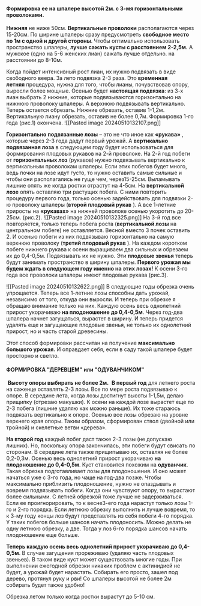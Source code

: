 #### Формировка ее **на шпалере** высотой 2м. с 3-мя горизонтальными проволоками.
**Нижняя** не ниже 50см. **Вертикальные проволоки** располагаются через 15-20см. По ширине шпалеры сразу предусмотреть **свободное место по 1м с одной и другой стороны**. 
Чтобы оптимально использовать пространство шпалеры, **лучше сажать кусты с расстоянием 2-2,5м.** А мужское (одно на 5-6 женских лиан) сажать лучше отдельно. на расстоянии до 8-10м. 

Когда пойдет интенсивный рост лиан, их нужно подвязать в виде свободного веера. За лето подвязка 2-3 раза. Это **временная летняя** процедура, нужна для того, чтобы лианы, почувствовав опору, выросли более мощные. Осенью будет **настоящая подвязка**: из 3-х лиан выбрать 2 нижние, которые подвязываются горизонтально на нижнюю проволоку шпалеры. А верхнюю подвязывать вертикально. Теперь остается обрезать. Нижние обрезать, оставив 1-1,2м. Вертикальную лиану обрезать, оставив не более 0,7м. Формировка 1-го года (рис.1) окончена.
![[Pasted image 20240510132107.png]]

**Горизонтально подвязанные лозы** – это не что иное как **«рукава»** , которые через 2-3 года дадут первый урожай. А **вертикально подвязанная лоза** в следующем году будет использоваться для формирования плодовых рукавов на 2-й проволоке.
На 2-й год побеги от **горизонтальных лоз** (рукавов) нужно подвязывать вертикально к вертикальным проволокам шпалеры. Если этих побегов будет много, ведь почки на лозе идут густо, то нужно оставить самые сильные и чтобы они располагались не гуще чем, через15-25см. Выламывать лишние опять же когда ростки отрастут на 4-5см. На **вертикальной лозе** опять оставляю три растущих побега. С ними повторить процедуру первого года, только осенью задействовать для подвязки 2-ю проволоку шпалеры (**второй плодовый рукав** ). А все 1-летние приросты на **«рукавах»** на нижней проволоке осенью укоротить до 20-25см. (рис.2).
![[Pasted image 20240510132325.png]]
На 3-й год все повторяется, только теперь побега роста (**вертикальной лозы** на центральном побеге) не оставляется. Весной вместо 3 почек оставить 2. И осенью побеги из них подвязываю горизонтально на самую верхнюю проволоку (**третий плодовый рукав** ). На каждом коротком побеге нижнего рукава к осени выращиваем два сильных и обрезаем их до 0,4-0,5м. Подвязывать их не нужно. Эти **плодовые звенья** теперь будут занимать пространство в ширину шпалеры. **Первого урожая мы будем ждать в следующем году именно на этих лозах!** К осени 3-го года все проволоки шпалеры имеют плодовые рукава (рис.3).

![[Pasted image 20240510132622.png]]
В следующие годы обрезка очень упрощается. Теперь все 1-летние лозы способны дать урожай, независимо от того, откуда они выросли. И теперь при обрезке я обращаю внимание только на них. Каждую осень весь однолетний прирост укорачиваю **на плодоношение** **до 0,4-0,5м**. Через год-два шпалера начнет загущаться, вырастет в ширину. И теперь придется удалять еще и загущающие плодовые звенья, не только их однолетний прирост, но и часть старой древесины.

Этот способ формировки рассчитан на получение **максимально большого урожая.** И оправдает себя, если в саду такой шпалере будет просторно и светло.

#### **ФОРМИРОВКА "ДЕРЕВЦЕМ" или "ОДУВАНЧИКОМ"**

 **Высоту опоры выбирать не более 2м.** 
**В первый год** для летнего роста на саженце оставлять 2-3 лозы. Все по мере роста подвязываю к опоре. В середине лета, когда лозы достигнут высоты 1-1,5м, делаю прищипку (отрезаю макушки). К осени на каждой лозе вырастет еще по 2-3 побега (лишние удаляю как можно раньше). Их тоже стараюсь подвязать вертикально к опоре. Осенью все лозы обрезаю на уровне верхнего края опоры. Таким образом, сформирован ствол (двойной или тройной) и скелетные ветви «дерева».

**На второй год** каждый побег даст также 2-3 лозы (не допускаю лишних). Но, поскольку опора закончилась, эти побеги будут свисать по сторонам. В середине лета также прищипываю их, оставляя не более 0,2-0,3м. Осенью весь однолетний прирост укорачиваю **на плодоношение до 0,4-0,5м**. Куст становится похожим на **одуванчик**. Такая обрезка подготавливает лозы для плодоношения. И оно может начаться уже с 3-го года, но чаще на год-два позже. Чтобы максимально приблизить плодоношение, нужно не опаздывать и вовремя подвязывать побеги. Когда они чувствуют опору, то вырастают более сильными. С летней обрезкой тоже лучше не задерживаться. Если ее проигнорировать, то к весне3-его года нарастут только лозы 1-го и 2-го порядка. Если летнюю обрезку выполнить и лучше вовремя, то к 3-му году концы лоз будут представлять из себя побеги 4-го порядка. У таких побегов больше шансов начать плодоносить. Можно делать не одну летнюю обрезку, а две. Тогда у лоз 6-го порядка шансов начать плодоношение еще больше. 

**Теперь каждую осень весь однолетний прирост укорачиваю до 0,4-0,5м**. В случае загущения прореживаю (удаляю часть плодовых звеньев). В таком виде куст может существовать многие годы. При выполнении ежегодной обрезки никаких проблем с актинидией не будет, а урожай будет нарастать. Собирать его просто, зашел под дерево, протянул руку и рви! Со шпалеры высотой не более 2м собирать будет также удобно!

Обрезка летом только когда ростки вырастут до 5-10 см.